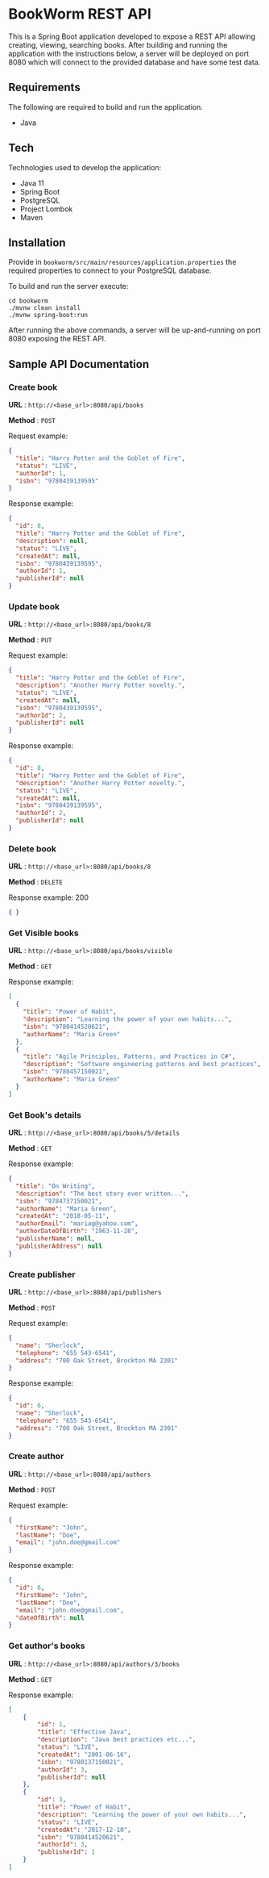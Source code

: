 # BookWorm REST API

This is a Spring Boot application developed to expose a REST API
allowing creating, viewing, searching books.
After building and running the application with the instructions below,
a server will be deployed on port 8080 which will connect to the provided
database and have some test data.

## Requirements
The following are required to build and run the application.

- Java

## Tech
Technologies used to develop the application:

- Java 11
- Spring Boot
- PostgreSQL
- Project Lombok
- Maven

## Installation
Provide in `bookworm/src/main/resources/application.properties` 
the required properties to connect to your PostgreSQL database.

To build and run the server execute:
```shell
cd bookworm
./mvnw clean install
./mvnw spring-boot:run
```
After running the above commands, a server will be up-and-running
on port 8080 exposing the REST API.

## Sample API Documentation

### Create book
**URL** : `http://<base_url>:8080/api/books`

**Method** : `POST`

Request example:
```json
{
  "title": "Harry Potter and the Goblet of Fire",
  "status": "LIVE",
  "authorId": 1,
  "isbn": "9780439139595"
}
```

Response example:
```json
{
  "id": 8,
  "title": "Harry Potter and the Goblet of Fire",
  "description": null,
  "status": "LIVE",
  "createdAt": null,
  "isbn": "9780439139595",
  "authorId": 1,
  "publisherId": null
}
```

### Update book
**URL** : `http://<base_url>:8080/api/books/8`

**Method** : `PUT`

Request example:
```json
{
  "title": "Harry Potter and the Goblet of Fire",
  "description": "Another Harry Potter novelty.",
  "status": "LIVE",
  "createdAt": null,
  "isbn": "9780439139595",
  "authorId": 2,
  "publisherId": null
}
```

Response example:
```json
{
  "id": 8,
  "title": "Harry Potter and the Goblet of Fire",
  "description": "Another Harry Potter novelty.",
  "status": "LIVE",
  "createdAt": null,
  "isbn": "9780439139595",
  "authorId": 2,
  "publisherId": null
}
```
### Delete book
**URL** : `http://<base_url>:8080/api/books/8`

**Method** : `DELETE`

Response example:
200
```json
{ }
```

### Get Visible books
**URL** : `http://<base_url>:8080/api/books/visible`

**Method** : `GET`

Response example:
```json
[
  {
    "title": "Power of Habit",
    "description": "Learning the power of your own habits...",
    "isbn": "9780414520621",
    "authorName": "Maria Green"
  },
  {
    "title": "Agile Principles, Patterns, and Practices in C#",
    "description": "Software engineering patterns and best practices",
    "isbn": "9780457150021",
    "authorName": "Maria Green"
  }
]
```

### Get Book's details
**URL** : `http://<base_url>:8080/api/books/5/details`

**Method** : `GET`

Response example:
```json
{
  "title": "On Writing",
  "description": "The best story ever written...",
  "isbn": "9784737150021",
  "authorName": "Maria Green",
  "createdAt": "2018-05-11",
  "authorEmail": "mariag@yahoo.com",
  "authorDateOfBirth": "1963-11-28",
  "publisherName": null,
  "publisherAddress": null
}
```

### Create publisher
**URL** : `http://<base_url>:8080/api/publishers`

**Method** : `POST`

Request example:
```json
{
  "name": "Sherlock",
  "telephone": "655 543-6541",
  "address": "700 Oak Street, Brockton MA 2301"
}
```

Response example:
```json
{
  "id": 6,
  "name": "Sherlock",
  "telephone": "655 543-6541",
  "address": "700 Oak Street, Brockton MA 2301"
}
```

### Create author
**URL** : `http://<base_url>:8080/api/authors`

**Method** : `POST`

Request example:
```json
{
  "firstName": "John",
  "lastName": "Doe",
  "email": "john.doe@gmail.com"
}
```

Response example:
```json
{
  "id": 6,
  "firstName": "John",
  "lastName": "Doe",
  "email": "john.doe@gmail.com",
  "dateOfBirth": null
}
```

### Get author's books
**URL** : `http://<base_url>:8080/api/authors/3/books`

**Method** : `GET`

Response example:
```json
[
    {
        "id": 1,
        "title": "Effective Java",
        "description": "Java best practices etc...",
        "status": "LIVE",
        "createdAt": "2001-06-16",
        "isbn": "9780137150021",
        "authorId": 3,
        "publisherId": null
    },
    {
        "id": 3,
        "title": "Power of Habit",
        "description": "Learning the power of your own habits...",
        "status": "LIVE",
        "createdAt": "2017-12-10",
        "isbn": "9780414520621",
        "authorId": 3,
        "publisherId": 1
    }
]
```